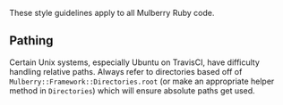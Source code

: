 These style guidelines apply to all Mulberry Ruby code.

## Pathing

Certain Unix systems, especially Ubuntu on TravisCI, have difficulty handling relative paths. Always refer to directories based off of `Mulberry::Framework::Directories.root` (or make an appropriate helper method in `Directories`) which will ensure absolute paths get used.